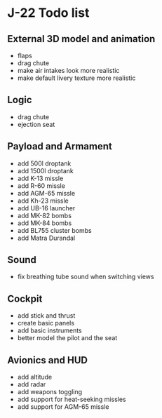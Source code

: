 # J-22 Todo list

## External 3D model and animation

- flaps
- drag chute
- make air intakes look more realistic
- make default livery texture more realistic

## Logic

- drag chute
- ejection seat

## Payload and Armament

- add 500l droptank
- add 1500l droptank
- add K-13 missle
- add R-60 missle
- add AGM-65 missle
- add Kh-23 missle
- add UB-16 launcher
- add MK-82 bombs
- add MK-84 bombs
- add BL755 cluster bombs
- add Matra Durandal

## Sound

- fix breathing tube sound when switching views

## Cockpit

- add stick and thrust
- create basic panels
- add basic instruments
- better model the pilot and the seat

## Avionics and HUD

- add altitude
- add radar
- add weapons toggling
- add support for heat-seeking missles
- add support for AGM-65 missle
